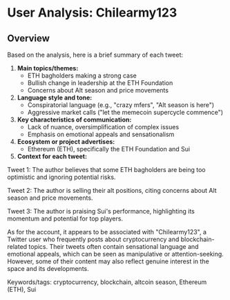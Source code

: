 # User Analysis: Chilearmy123

## Overview

Based on the analysis, here is a brief summary of each tweet:

1. **Main topics/themes:**
	* ETH bagholders making a strong case
	* Bullish change in leadership at the ETH Foundation
	* Concerns about Alt season and price movements
2. **Language style and tone:**
	* Conspiratorial language (e.g., "crazy mfers", "Alt season is here")
	* Aggressive market calls ("let the memecoin supercycle commence")
3. **Key characteristics of communication:**
	* Lack of nuance, oversimplification of complex issues
	* Emphasis on emotional appeals and sensationalism
4. **Ecosystem or project advertises:**
	* Ethereum (ETH), specifically the ETH Foundation and Sui
5. **Context for each tweet:**

Tweet 1:
The author believes that some ETH bagholders are being too optimistic and ignoring potential risks.

Tweet 2:
The author is selling their alt positions, citing concerns about Alt season and price movements.

Tweet 3:
The author is praising Sui's performance, highlighting its momentum and potential for top players.

As for the account, it appears to be associated with "Chilearmy123", a Twitter user who frequently posts about cryptocurrency and blockchain-related topics. Their tweets often contain sensational language and emotional appeals, which can be seen as manipulative or attention-seeking. However, some of their content may also reflect genuine interest in the space and its developments.

Keywords/tags: cryptocurrency, blockchain, altcoin season, Ethereum (ETH), Sui